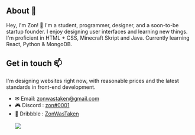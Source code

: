 ## About 🙂
Hey, I'm Zon! 👋 I'm a student, programmer, designer, and a soon-to-be startup founder. I enjoy designing user interfaces and learning new things. I'm proficient in HTML + CSS, Minecraft Skript and Java. Currently learning React, Python & MongoDB.

## Get in touch 📫
I'm designing websites right now, with reasonable prices and the latest standards in front-end development.
- ✉ Email: [zonwastaken@gmail.com](mailto:zonwastaken@gmail.com)
- 🎮 Discord : [zon#0001](https://dsc.bio/zon)
- 🏀 Dribbble : [ZonWasTaken](https://dribbble.com/ZonWasTaken)
<br><br>![](https://komarev.com/ghpvc/?username=ZonWasTaken&color=4298f5)
